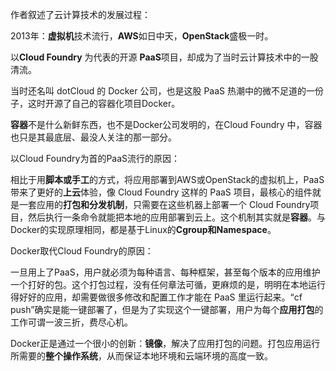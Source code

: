 作者叙述了云计算技术的发展过程：

2013年：**虚拟机**技术流行，**AWS**如日中天，**OpenStack**盛极一时。

以**Cloud Foundry** 为代表的开源 **PaaS**项目，却成为了当时云计算技术中的一股清流。

当时还名叫 dotCloud 的 Docker 公司，也是这股 PaaS 热潮中的微不足道的一份子，这时开源了自己的容器化项目Docker。

**容器**不是什么新鲜东西，也不是Docker公司发明的，在Cloud Foundry 中，容器也只是其最底层、最没人关注的那一部分。



以Cloud Foundry为首的PaaS流行的原因：

相比于用**脚本或手工**的方式，将应用部署到AWS或OpenStack的虚拟机上，PaaS带来了更好的**上云**体验，像 Cloud Foundry 这样的 PaaS 项目，最核心的组件就是一套应用的**打包和分发机制**，只需要在这些机器上部署一个 Cloud Foundry项目，然后执行一条命令就能把本地的应用部署到云上。这个机制其实就是**容器**。与Docker的实现原理相同，都是基于Linux的**Cgroup和Namespace**。



Docker取代Cloud Foundry的原因：

一旦用上了PaaS，用户就必须为每种语言、每种框架，甚至每个版本的应用维护一个打好的包。这个打包过程，没有任何章法可循，更麻烦的是，明明在本地运行得好好的应用，却需要做很多修改和配置工作才能在 PaaS 里运行起来。“cf push”确实是能一键部署了，但是为了实现这个一键部署，用户为每个**应用打包**的工作可谓一波三折，费尽心机。

Docker正是通过一个很小的创新：**镜像**，解决了应用打包的问题。打包应用运行所需要的**整个操作系统**，从而保证本地环境和云端环境的高度一致。

